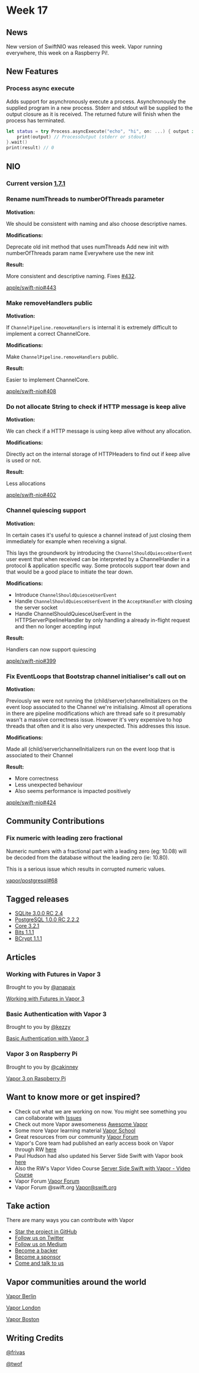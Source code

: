 # Week 17

## News

New version of SwiftNIO was released this week. Vapor running everywhere, this week on a Raspberry Pi!.

## New Features

### Process async execute

Adds support for asynchronously execute a process. Asynchronously the supplied program in a new process. Stderr and stdout will be supplied to the output closure as it is received. The returned future will finish when the process has terminated.

```swift
let status = try Process.asyncExecute("echo", "hi", on: ...) { output in
    print(output) // ProcessOutput (stderr or stdout)
}.wait()
print(result) // 0
```

## NIO

### Current version [1.7.1](https://github.com/apple/swift-nio/releases/tag/1.7.1)

### Rename numThreads to numberOfThreads parameter

**Motivation:**

We should be consistent with naming and also choose descriptive names.

**Modifications:**

Deprecate old init method that uses numThreads
Add new init with numberOfThreads param name
Everywhere use the new init

**Result:**

More consistent and descriptive naming. Fixes [#432](https://github.com/apple/swift-nio/issues/432).

[apple/swift-nio#443](https://github.com/apple/swift-nio/pull/443)

### Make removeHandlers public

**Motivation:**

If ```ChannelPipeline.removeHandlers``` is internal it is extremely difficult
to implement a correct ChannelCore.

**Modifications:**

Make ```ChannelPipeline.removeHandlers``` public.

**Result:**

Easier to implement ChannelCore.

[apple/swift-nio#408](https://github.com/apple/swift-nio/pull/408)

### Do not allocate String to check if HTTP message is keep alive

**Motivation:**

We can check if a HTTP message is using keep alive without any allocation.

**Modifications:**

Directly act on the internal storage of HTTPHeaders to find out if keep alive is used or not.

**Result:**

Less allocations

[apple/swift-nio#402](https://github.com/apple/swift-nio/pull/402)

### Channel quiescing support

**Motivation:**

In certain cases it's useful to quiesce a channel instead of just
closing them immediately for example when receiving a signal.

This lays the groundwork by introducing the ```ChannelShouldQuiesceUserEvent``` user event that when received can be interpreted by a ChannelHandler in a protocol & application specific way. Some protocols support tear down and that would be a good place to
initiate the tear down.

**Modifications:**

- Introduce ```ChannelShouldQuiesceUserEvent```
- Handle ```ChannelShouldQuiesceUserEvent``` in the ```AcceptHandler``` with closing the server socket
- Handle ChannelShouldQuiesceUserEvent in the HTTPServerPipelineHandler by only handling a already in-flight request and then no longer accepting input

**Result:**

Handlers can now support quiescing

[apple/swift-nio#399](https://github.com/apple/swift-nio/pull/399)

### Fix EventLoops that Bootstrap channel initialiser's call out on

**Motivation:**

Previously we were not running the (child/server)channelInitializers on the
event loop associated to the Channel we're initialising. Almost all
operations in there are pipeline modifications which are thread safe so
it presumably wasn't a massive correctness issue. However it's very
expensive to hop threads that often and it is also very unexpected. This
addresses this issue.

**Modifications:**

Made all (child/server)channelInitializers run on the event loop that is
associated to their Channel

**Result:**

- More correctness
- Less unexpected behaviour
- Also seems performance is impacted positively 

[apple/swift-nio#424](https://github.com/apple/swift-nio/pull/424)

## Community Contributions

### Fix numeric with leading zero fractional

Numeric numbers with a fractional part with a leading zero (eg: 10.08) will be decoded from the database without the leading zero (ie: 10.80).

This is a serious issue which results in corrupted numeric values.

[vapor/postgresql#68](https://github.com/vapor/postgresql/pull/68)

## Tagged releases

- [SQLite 3.0.0 RC 2.4](https://github.com/vapor/sqlite/releases/tag/3.0.0-rc.2.4)
- [PostgreSQL 1.0.0 RC 2.2.2](https://github.com/vapor/postgresql/releases/tag/1.0.0-rc.2.2.2)
- [Core 3.2.1](https://github.com/vapor/core/releases/tag/3.2.1)
- [Bits 1.1.1](https://github.com/vapor-community/bits/releases/tag/1.1.1)
- [BCrypt 1.1.1](https://github.com/vapor-community/bcrypt/releases/tag/1.1.1)

## Articles

### Working with Futures in Vapor 3

Brought to you by [@anapaix](https://github.com/JoeyBodnar)

[Working with Futures in Vapor 3](https://www.vaporforums.io/thread/45)

### Basic Authentication with Vapor 3

Brought to you by [@kezzy](https://github.com/wmcginty)

[Basic Authentication with Vapor 3](https://medium.com/rocket-fuel/basic-authentication-with-vapor-3-c074376256c3)

### Vapor 3 on Raspberry Pi

Brought to you by [@cakinney](https://github.com/nilvalues)

[Vapor 3 on Raspberry Pi](http://cakinney.com/code/2018/05/25/vapor3-on-rasperrypi.html)

## Want to know more or get inspired?

- Check out what we are working on now. You might see something you can collaborate with [Issues](https://github.com/search?q=org%3Avapor+is%3Aissue+is%3Aopen+)
- Check out more Vapor awesomeness [Awesome Vapor](https://github.com/Cellane/awesome-vapor)
- Some more Vapor learning material [Vapor School](https://github.com/vaporberlin/vaporschool)
- Great resources from our community [Vapor Forum](https://www.vaporforums.io)
- Vapor's Core team had published an early access book on Vapor through RW [here](https://store.raywenderlich.com/products/server-side-swift-with-vapor)
- Paul Hudson had also updated his Server Side Swift with Vapor book [here](https://www.hackingwithswift.com/files/server-side-swift-vapor-edition-toc.pdf)
- Also the RW's Vapor Video Course [Server Side Swift with Vapor - Video Course ](https://videos.raywenderlich.com/courses/115-server-side-swift-with-vapor/lessons/1)
- Vapor Forum [Vapor Forum](http://vaporforums.io/)
- Vapor Forum @swift.org [Vapor@swift.org](https://forums.swift.org/c/related-projects/vapor)

## Take action

There are many ways you can contribute with Vapor

- [Star the project in GitHub](https://github.com/vapor/vapor)
- [Follow us on Twitter](https://twitter.com/codevapor)
- [Follow us on Medium](https://medium.com/@codevapor)
- [Become a backer](https://opencollective.com/vapor#backer)
- [Become a sponsor](https://opencollective.com/vapor#sponsor)
- [Come and talk to us](https://vapor.team)

## Vapor communities around the world

[Vapor Berlin](http://vapor.berlin/#/)

[Vapor London](https://www.meetup.com/VaporLondon/)

[Vapor Boston](https://www.meetup.com/VaporBoston/)

## Writing Credits

[@frivas](https://github.com/frivas)

[@twof](https://github.com/twof)
